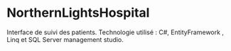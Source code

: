 # NorthernLightsHospital
Interface de suivi des patients. Technologie utilisé : C#, EntityFramework , Linq et SQL Server management studio. 
